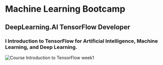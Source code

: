 # Machine Learning Bootcamp

## DeepLearning.AI TensorFlow Developer

### I Introduction to TensorFlow for Artificial Intelligence, Machine Learning, and Deep Learning.

![Course Introduction to TensorFlow week1](./images/)
